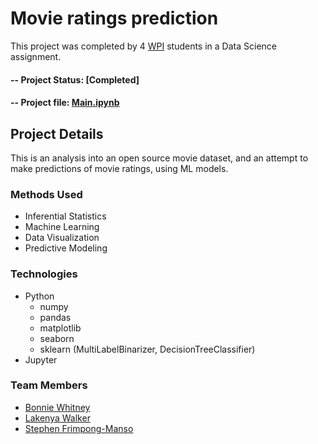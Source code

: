 # Movie ratings prediction

This project was completed by 4 [WPI](https://wpi.edu) students in a Data Science assignment.

#### -- Project Status: [Completed]
#### -- Project file: [Main.ipynb](https://github.com/Stevie93/Movie-Ratings-Prediction/blob/main/Main.ipynb)

## Project Details

This is an analysis into an open source movie dataset, and an attempt to make predictions of movie ratings, using ML models.

### Methods Used

* Inferential Statistics
* Machine Learning
* Data Visualization
* Predictive Modeling

### Technologies

* Python 
  * numpy
  * pandas
  * matplotlib
  * seaborn
  * sklearn (MultiLabelBinarizer, DecisionTreeClassifier)
* Jupyter

### Team Members

- [Bonnie Whitney](https://github.com/BonnieWhitney)
- [Lakenya Walker](https://github.com/lakenyawalker1992)
- [Stephen Frimpong-Manso](https://github.com/Stevie93)
